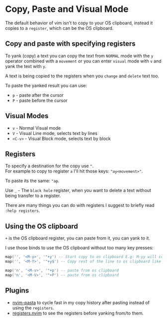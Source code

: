 # Copy, Paste and Visual Mode
The default behavior of vim isn't to copy to your OS clipboard, instead it copies to a `register`, which can be the OS clipboard.

## Copy and paste with specifying registers
To yank (copy) a text you can copy the text from `NORMAL` mode with the `y` operator combined with a `movement` or you can enter `visual` mode with `v` and yank the text with `y`.

A text is being copied to the registers when you `change` and `delete` text too.

To paste the yanked result you can use:
* `p` - paste after the cursor
* `P` - paste before the cursor

## Visual Modes
* `v` - Normal Visual mode
* `V` - Visual Line mode, selects text by lines
* `<C-v>` - Visual Block mode, selects text by block

## Registers
To specify a destination for the copy use `"`. \
For example to copy to register `a` I'll hit those keys: `"ay<movement>"`.

To paste its the same: `"ap`.

Use `_` - The `black hole` register, when you want to delete a text without being transfer to a register.

There are many things you can do with registers I suggest to briefly read `:help registers`.

## Using the OS clipboard
`+` is the OS clipboard register, you can paste from it, you can yank to it.

I use those binds to use the OS clipboard without too many key presses:
```lua
map('', '<M-y>', '"+y') -- Start copy to os clipboard E.g: M-yy will copy current line to os
map('', '<M-Y>', '"+y$') -- Copy rest of the line to os clipboard like "Y" but for os clipboard

map('n', '<M-v>', '"+p') -- paste from os clipboard
map('n', '<M-V>', '"+P') -- paste from os clipboard
```

## Plugins
* [nvim-pasta](https://github.com/hrsh7th/nvim-pasta) to cycle fast in my copy history after pasting instead of using the `registers`.
* [registers.nvim](https://github.com/tversteeg/registers.nvim) to see the registers before yanking from/to them.
